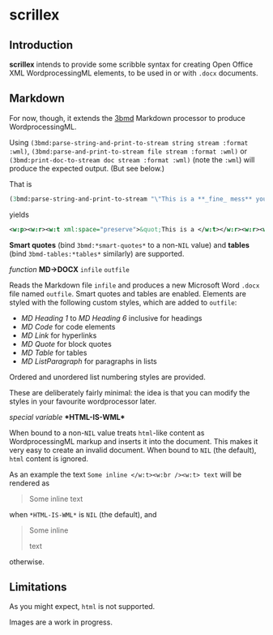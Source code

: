 # scrillex

## Introduction

**scrillex** intends to provide some scribble syntax for creating Open Office XML WordprocessingML elements, to be used in or with `.docx` documents.

## Markdown

For now, though, it extends the [3bmd](https://github.com/3b/3bmd) Markdown processor to produce WordprocessingML.

Using `(3bmd:parse-string-and-print-to-stream string stream :format :wml)`,
`(3bmd:parse-and-print-to-stream file stream :format :wml)` or
`(3bmd:print-doc-to-stream doc stream :format :wml)` (note the `:wml`) will produce
the expected output. (But see below.)

That is

```lisp
(3bmd:parse-string-and-print-to-stream "\"This is a **_fine_ mess** you've gotten _me_ into!\" he said." *standard-output* :format :wml)
```

yields

```xml
<w:p><w:r><w:t xml:space="preserve">&quot;This is a </w:t></w:r><w:r><w:rPr><w:i w:val="true"/><w:iCs w:val="true"/><w:b w:val="true"/><w:bCs w:val="true"/></w:rPr><w:t>fine</w:t></w:r><w:r><w:rPr><w:b w:val="true"/><w:bCs w:val="true"/></w:rPr><w:t xml:space="preserve"> mess</w:t></w:r><w:r><w:t xml:space="preserve"> you've gotten </w:t></w:r><w:r><w:rPr><w:i w:val="true"/><w:iCs w:val="true"/></w:rPr><w:t>me</w:t></w:r><w:r><w:t xml:space="preserve"> into!&quot; he said.</w:t></w:r></w:p>
```

**Smart quotes** (bind `3bmd:*smart-quotes*` to a non-`NIL` value) and **tables** (bind `3bmd-tables:*tables*` similarly) are supported.

*function* **MD->DOCX** `infile` `outfile`

Reads the Markdown file `infile` and produces a new Microsoft Word `.docx` file named `outfile`. Smart quotes and tables are enabled. Elements are styled with the following custom styles, which are added to `outfile`:

  * _MD Heading 1_ to _MD Heading 6_ inclusive for headings
  * _MD Code_ for code elements
  * _MD Link_ for hyperlinks
  * _MD Quote_ for block quotes
  * _MD Table_ for tables
  * _MD ListParagraph_ for paragraphs in lists

Ordered and unordered list numbering styles are provided.

These are deliberately fairly minimal: the idea is that you can modify the styles in your favourite wordprocessor later.

*special variable* **\*HTML-IS-WML\***

When bound to a non-`NIL` value treats `html`-like content as WordprocessingML markup and inserts it into the document. This makes it very easy to create an invalid document. When bound to `NIL` (the default), `html` content is ignored.

As an example the text `Some inline </w:t><w:br /><w:t> text` will be rendered as

> Some inline  text

when `*HTML-IS-WML*` is `NIL` (the default), and

> Some inline
>
> text

otherwise.

## Limitations

As you might expect, `html` is not supported.

Images are a work in progress.
